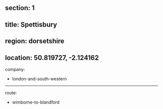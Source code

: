 ﻿section: 1
----
title: Spettisbury
----
region: dorsetshire
----
location: 50.819727, -2.124162
----
company:
- london-and-south-western
----
route:
- wimborne-to-blandford
